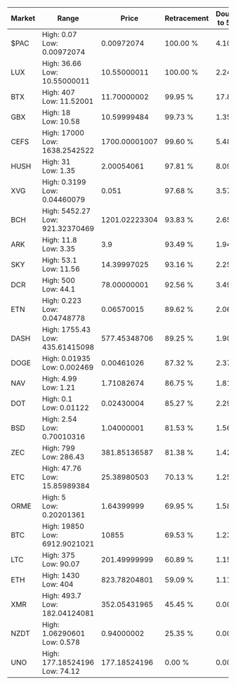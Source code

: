 | Market | Range | Price| Retracement | Doubles to 50% |
| --- | --- | --- | --- | --- |
| $PAC | High: 0.07<br />Low: 0.00972074 | 0.00972074 | 100.00 % | 4.10 |
| LUX | High: 36.66<br />Low: 10.55000011 | 10.55000011 | 100.00 % | 2.24 |
| BTX | High: 407<br />Low: 11.52001 | 11.70000002 | 99.95 % | 17.89 |
| GBX | High: 18<br />Low: 10.58 | 10.59999484 | 99.73 % | 1.35 |
| CEFS | High: 17000<br />Low: 1638.2542522 | 1700.00001007 | 99.60 % | 5.48 |
| HUSH | High: 31<br />Low: 1.35 | 2.00054061 | 97.81 % | 8.09 |
| XVG | High: 0.3199<br />Low: 0.04460079 | 0.051 | 97.68 % | 3.57 |
| BCH | High: 5452.27<br />Low: 921.32370469 | 1201.02223304 | 93.83 % | 2.65 |
| ARK | High: 11.8<br />Low: 3.35 | 3.9 | 93.49 % | 1.94 |
| SKY | High: 53.1<br />Low: 11.56 | 14.39997025 | 93.16 % | 2.25 |
| DCR | High: 500<br />Low: 44.1 | 78.00000001 | 92.56 % | 3.49 |
| ETN | High: 0.223<br />Low: 0.04748778 | 0.06570015 | 89.62 % | 2.06 |
| DASH | High: 1755.43<br />Low: 435.61415098 | 577.45348706 | 89.25 % | 1.90 |
| DOGE | High: 0.01935<br />Low: 0.002469 | 0.00461026 | 87.32 % | 2.37 |
| NAV | High: 4.99<br />Low: 1.21 | 1.71082674 | 86.75 % | 1.81 |
| DOT | High: 0.1<br />Low: 0.01122 | 0.02430004 | 85.27 % | 2.29 |
| BSD | High: 2.54<br />Low: 0.70010316 | 1.04000001 | 81.53 % | 1.56 |
| ZEC | High: 799<br />Low: 286.43 | 381.85136587 | 81.38 % | 1.42 |
| ETC | High: 47.76<br />Low: 15.85989384 | 25.38980503 | 70.13 % | 1.25 |
| ORME | High: 5<br />Low: 0.20201361 | 1.64399999 | 69.95 % | 1.58 |
| BTC | High: 19850<br />Low: 6912.9021021 | 10855 | 69.53 % | 1.23 |
| LTC | High: 375<br />Low: 90.07 | 201.49999999 | 60.89 % | 1.15 |
| ETH | High: 1430<br />Low: 404 | 823.78204801 | 59.09 % | 1.11 |
| XMR | High: 493.7<br />Low: 182.04124081 | 352.05431965 | 45.45 % | 0.00 |
| NZDT | High: 1.06290601<br />Low: 0.578 | 0.94000002 | 25.35 % | 0.00 |
| UNO | High: 177.18524196<br />Low: 74.12 | 177.18524196 | 0.00 % | 0.00 |
